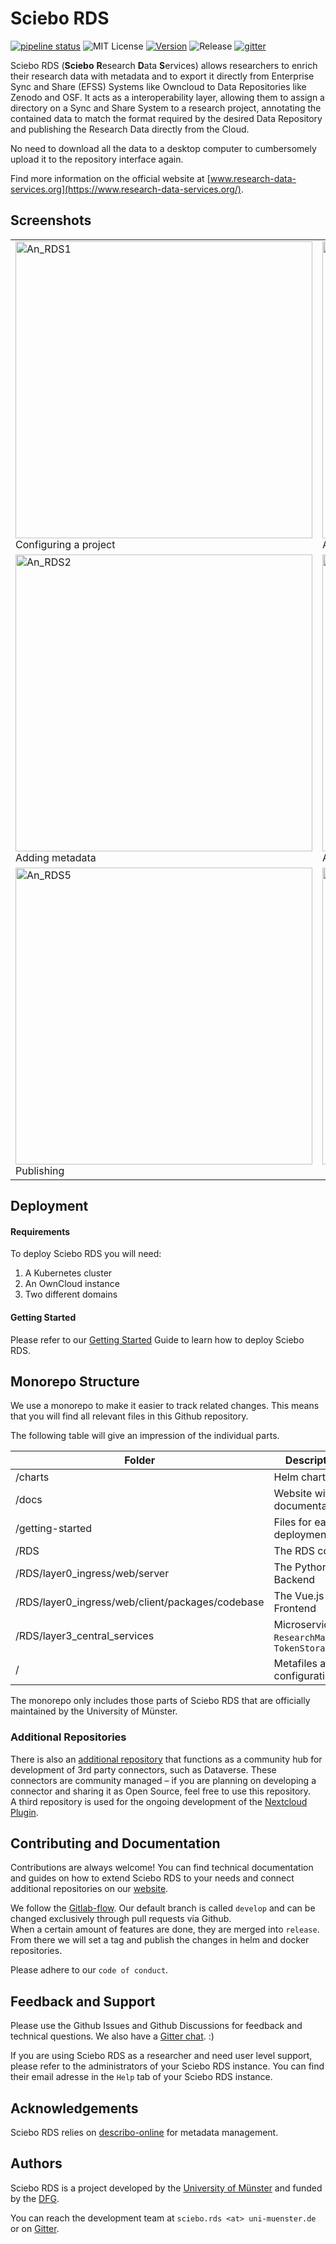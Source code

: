 
# Sciebo RDS
[![pipeline status](https://zivgitlab.uni-muenster.de/sciebo-rds/sciebo-rds/badges/develop/pipeline.svg)](https://zivgitlab.uni-muenster.de/sciebo-rds/sciebo-rds/-/pipelines)
![MIT License](https://img.shields.io/github/license/Sciebo-RDS/Sciebo-RDS)
[![Version](https://img.shields.io/github/v/release/Sciebo-RDS/Sciebo-RDS)](https://github.com/Sciebo-RDS/Sciebo-RDS/releases/latest)
![Release](https://img.shields.io/github/release-date/Sciebo-RDS/Sciebo-RDS)
[![gitter](https://img.shields.io/gitter/room/Sciebo-RDS/community?color=orange)](https://gitter.im/Sciebo-RDS/community)

Sciebo RDS (**Sciebo** **R**esearch **D**ata **S**ervices) allows researchers to enrich their research data with metadata and to export it directly from Enterprise Sync and Share (EFSS) Systems like Owncloud to Data Repositories like Zenodo and OSF.
It acts as a interoperability layer, allowing them to assign a directory on a Sync and Share System to a research project, annotating the contained data to match the format required by the desired Data Repository and publishing the Research Data directly from the Cloud.

No need to download all the data to a desktop computer to cumbersomely upload it to the repository interface again.


Find more information on the official website at [www.research-data-services.org](https://www.research-data-services.org/).

## Screenshots
|||
|-|-|
|<img  width="475" alt="An_RDS1" src="https://user-images.githubusercontent.com/31971585/196733077-d008bbc9-9c2a-4e59-81fc-718c46af481e.png"> Configuring a project|<img  width="475" alt="An_RDS2" src="https://user-images.githubusercontent.com/31971585/196733085-c5ab157e-27b1-42ea-87f2-512b4db29fcf.png"> Adding metadata|
|<img width="475" alt="An_RDS2" src="https://user-images.githubusercontent.com/31971585/196733090-4eba7303-37f8-48e7-8d11-cbb1a8ff4cfb.png"> Adding metadata|<img width="475" alt="An_RDS4" src="https://user-images.githubusercontent.com/31971585/196733098-df0696bf-4fbc-4a12-b133-23769103cbe5.png"> Adding metadata|
|<img width="475" alt="An_RDS5" src="https://user-images.githubusercontent.com/31971585/196733100-f26e9b9b-ee5c-4c23-9716-22f7bc2574a4.png"> Publishing|<img width="475" alt="An_RDS6" src="https://user-images.githubusercontent.com/31971585/196733102-7b95063f-0a56-427f-bce8-993ac1fbae82.png"> <center>Connecting repositories</center>|


## Deployment

#### Requirements

To deploy Sciebo RDS you will need:

1. A Kubernetes cluster
2. An OwnCloud instance
3. Two different domains

#### Getting Started

Please refer to our [Getting Started](https://www.research-data-services.org/gettingstarted/) Guide to learn how to deploy Sciebo RDS.
## Monorepo Structure

We use a monorepo to make it easier to track related changes. This means that you will find all relevant files in this Github repository.

The following table will give an impression of the individual parts.  

| Folder                                                       | Description                                     |
| ------------------------------------------------ | ----------------------------------------------- |
| /charts                                          | Helm charts                                     |
| /docs                                            | Website with documentation                      |
| /getting-started                                 | Files for easy deployment                       |
| /RDS                                             | The RDS code                                    |
| /RDS/layer0_ingress/web/server                   | The Python Backend                              |
| /RDS/layer0_ingress/web/client/packages/codebase | The Vue.js Frontend                             |
| /RDS/layer3_central_services                     | Microservices `ResearchManager`, `TokenStorage` |
| /                                                | Metafiles and configuration                     |

The monorepo only includes those parts of Sciebo RDS that are officially maintained by the University of Münster.

### Additional Repositories
There is also an [additional repository](https://github.com/Sciebo-RDS/RDS-Connectors) that functions as a community hub for development of 3rd party connectors, such as Dataverse. These connectors are community managed – if you are planning on developing a connector and sharing it as Open Source, feel free to use this repository.    
A third repository is used for the ongoing development of the [Nextcloud Plugin](https://github.com/Sciebo-RDS/plugin-nextcloud).

## Contributing and Documentation

Contributions are always welcome! You can find technical documentation and guides on how to extend Sciebo RDS to your needs and connect additional repositories on our [website](https://www.research-data-services.org/documentation/development/).

We follow the [Gitlab-flow](https://docs.gitlab.com/ee/topics/gitlab_flow.html). Our default branch is called `develop` and can be changed exclusively through pull requests via Github.    
When a certain amount of features are done, they are merged into `release`. From there we will set a tag and publish the changes in helm and docker repositories.

Please adhere to our `code of conduct`.

## Feedback and Support

Please use the Github Issues and Github Discussions for feedback and technical questions. We also have a [Gitter chat](https://gitter.im/Sciebo-RDS/community). :)

If you are using Sciebo RDS as a researcher and need user level support, please refer to the administrators of your Sciebo RDS instance. You can find their email adresse in the `Help` tab of your Sciebo RDS instance.
## Acknowledgements

Sciebo RDS relies on [describo-online](https://github.com/Arkisto-Platform/describo-online) for metadata management.
## Authors

Sciebo RDS is a project developed by the [University of Münster](https://uni-muenster.de/) and funded by the [DFG](https://www.dfg.de/en/index.jsp).

You can reach the development team at `sciebo.rds <at> uni-muenster.de` or on [Gitter](https://gitter.im/Sciebo-RDS/community).
